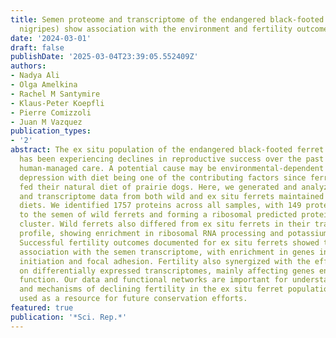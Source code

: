 ```yaml
---
title: Semen proteome and transcriptome of the endangered black-footed ferret (Mustela
  nigripes) show association with the environment and fertility outcome
date: '2024-03-01'
draft: false
publishDate: '2025-03-04T23:39:05.552409Z'
authors:
- Nadya Ali
- Olga Amelkina
- Rachel M Santymire
- Klaus-Peter Koepfli
- Pierre Comizzoli
- Juan M Vazquez
publication_types:
- '2'
abstract: The ex situ population of the endangered black-footed ferret (Mustela nigripes)
  has been experiencing declines in reproductive success over the past 30 years of
  human-managed care. A potential cause may be environmental-dependent inbreeding
  depression with diet being one of the contributing factors since ferrets are not
  fed their natural diet of prairie dogs. Here, we generated and analyzed semen proteome
  and transcriptome data from both wild and ex situ ferrets maintained on various
  diets. We identified 1757 proteins across all samples, with 149 proteins unique
  to the semen of wild ferrets and forming a ribosomal predicted protein-protein interaction
  cluster. Wild ferrets also differed from ex situ ferrets in their transcriptomic
  profile, showing enrichment in ribosomal RNA processing and potassium ion transport.
  Successful fertility outcomes documented for ex situ ferrets showed the strongest
  association with the semen transcriptome, with enrichment in genes involved in translation
  initiation and focal adhesion. Fertility also synergized with the effect of diet
  on differentially expressed transcriptomes, mainly affecting genes enriched in mitochondrial
  function. Our data and functional networks are important for understanding the causes
  and mechanisms of declining fertility in the ex situ ferret population and can be
  used as a resource for future conservation efforts.
featured: true
publication: '*Sci. Rep.*'
---
```


